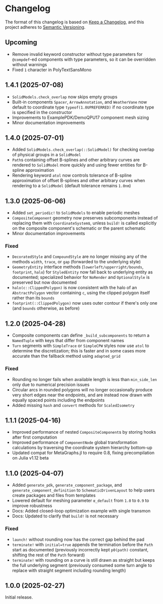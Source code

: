 # Changelog

The format of this changelog is based on
[Keep a Changelog](https://keepachangelog.com/), and this project adheres to
[Semantic Versioning](https://semver.org/).

## Upcoming

  - Remove invalid keyword constructor without type parameters for `@compdef`-ed components with type parameters, so it can be overridden without warnings
  - Fixed `1` character in PolyTextSansMono

## 1.4.1 (2025-07-08)

  - `SolidModels.check_overlap` now skips empty groups
  - Built-in components `Spacer`, `ArrowAnnotation`, and `WeatherVane` now default to coordinate type `typeof(1.0UPREFERRED)` if no coordinate type is specified in the constructor
  - Improvements to ExamplePDK/DemoQPU17 component mesh sizing
  - Minor documentation improvements

## 1.4.0 (2025-07-01)

  - Added `SolidModels.check_overlap(::SolidModel)` for checking overlap of physical groups in a `SolidModel`
  - `Path`s containing offset B-splines and other arbitrary curves are rendered to `SolidModel` more quickly and using fewer entities for B-spline approximation
  - Rendering keyword `atol` now controls tolerance of B-spline approximation of offset B-splines and other arbitrary curves when rendering to a `SolidModel` (default tolerance remains `1.0nm`)

## 1.3.0 (2025-06-06)

  - Added `set_periodic!` to `SolidModels` to enable periodic meshes
  - `CompositeComponent` geometry now preserves subcomponents instead of replacing them with `CoordinateSystem`s, unless `build!` is called explicitly on the composite component's schematic or the parent schematic
  - Minor documentation improvements

### Fixed

  - `DecoratedStyle` and `CompoundStyle` are no longer missing any of the methods `width`, `trace`, or `gap` (forwarded to the underlying style)
  - `GeometryEntity` interface methods (`lowerleft/upperright/bounds`, `footprint`, `halo`) for `StyledEntity` now fall back to underlying entity as documented;
    specialized behavior for `NoRender` and `OptionalStyle` is preserved but now documented
  - `halo(c::ClippedPolygon)` is now consistent with the halo of an `AbstractPolygon` vector containing `c`, using the clipped polygon itself rather than its `bounds`
  - `footprint(::ClippedPolygon)` now uses outer contour if there's only one (and `bounds` otherwise, as before)

## 1.2.0 (2025-04-28)

  - Composite components can define `_build_subcomponents` to return a `NamedTuple` with keys that differ from component names
  - `Turn` segments with `SimpleTrace` or `SimpleCPW` styles now use `atol` to determine the discretization; this is faster and in some cases more accurate than the fallback method using `adapted_grid`

### Fixed

  - Rounding no longer fails when available length is less than `min_side_len` only due to numerical precision issues
  - Circular arcs in rounded polygons will no longer occasionally produce very short edges near the endpoints, and are instead now drawn with equally spaced points including the endpoints
  - Added missing `hash` and `convert` methods for `ScaledIsometry`

## 1.1.1 (2025-04-16)

  - Improved performance of nested `CompositeComponent`s by storing hooks after first computation
  - Improved performance of `ComponentNode` global transformation calculations by traversing the coordinate system hierarchy bottom-up
  - Updated compat for MetaGraphs.jl to require 0.8, fixing precompilation on Julia v1.12 beta

## 1.1.0 (2025-04-07)

  - Added `generate_pdk`, `generate_component_package`, and `generate_component_definition` to `SchematicDrivenLayout` to help users create packages and files from templates
  - Lowered default for meshing parameter `α_default` from `1.0` to `0.9` to improve robustness
  - Docs: Added closed-loop optimization example with single transmon
  - Docs: Updated to clarify that `build!` is not necessary

### Fixed

  - `launch!` without rounding now has the correct gap behind the pad
  - `terminate!` with `initial=true` appends the termination before the `Path` start as documented (previously incorrectly kept `p0(path)` constant, shifting the rest of the `Path` forward)
  - `terminate!` with rounding on a curve is still drawn as straight but keeps the full underlying segment (previously consumed some turn angle to replace with straight segment including rounding length)

## 1.0.0 (2025-02-27)

Initial release.
